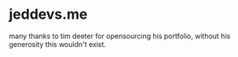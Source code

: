 # jeddevs.me
many thanks to tim deeter for opensourcing his portfolio, without his generosity this wouldn't exist.

